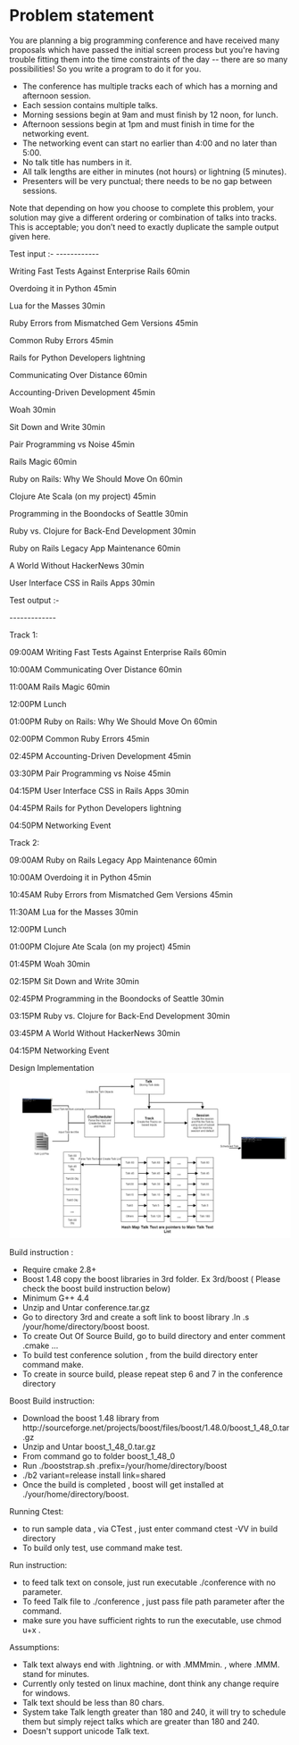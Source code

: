 <div>
<h1>Problem statement</h1>
<p>You are planning a big programming conference and have received many proposals which have passed the initial screen process but you're having trouble fitting them into the time constraints of the day -- there are so many possibilities! So you write a program to do it for you.</p>
<ul>
<li>The conference has multiple tracks each of which has a morning and afternoon session.</li>
<li>Each session contains multiple talks.</li>
<li>Morning sessions begin at 9am and must finish by 12 noon, for lunch.</li>
<li>Afternoon sessions begin at 1pm and must finish in time for the networking event.</li>
<li>The networking event can start no earlier than 4:00 and no later than 5:00.</li>
<li>No talk title has numbers in it.</li>
<li>All talk lengths are either in minutes (not hours) or lightning (5 minutes).</li>
<li>Presenters will be very punctual; there needs to be no gap between sessions.</li>
</ul>
<p>Note that depending on how you choose to complete this problem, your solution may give a different ordering or combination of talks into tracks. This is acceptable; you don’t need to exactly duplicate the sample output given here.</p>
<p>
Test input :-
------------
</p>

<p>Writing Fast Tests Against Enterprise Rails 60min</p>
<p>Overdoing it in Python 45min</p>
<p>Lua for the Masses 30min</p>
<p>Ruby Errors from Mismatched Gem Versions 45min</p>
<p>Common Ruby Errors 45min</p>
<p>Rails for Python Developers lightning</p>
<p>Communicating Over Distance 60min</p>
<p>Accounting-Driven Development 45min</p>
<p>Woah 30min</p>
<p>Sit Down and Write 30min</p>
<p>Pair Programming vs Noise 45min</p>
<p>Rails Magic 60min</p>
<p>Ruby on Rails: Why We Should Move On 60min</p>
<p>Clojure Ate Scala (on my project) 45min</p>
<p>Programming in the Boondocks of Seattle 30min</p>
<p>Ruby vs. Clojure for Back-End Development 30min</p>
<p>Ruby on Rails Legacy App Maintenance 60min</p>
<p>A World Without HackerNews 30min</p>
<p>User Interface CSS in Rails Apps 30min</p>


<p>Test output :-</P
<p>-------------</p>

<p>
Track 1:
</p>
<p>09:00AM Writing Fast Tests Against Enterprise Rails 60min</p>
<p>10:00AM Communicating Over Distance 60min</p>
<p>11:00AM Rails Magic 60min</p>
<p>12:00PM Lunch</p>
<p>01:00PM Ruby on Rails: Why We Should Move On 60min</p>
<p>02:00PM Common Ruby Errors 45min</p>
<p>02:45PM Accounting-Driven Development 45min</p>
<p>03:30PM Pair Programming vs Noise 45min</p>
<p>04:15PM User Interface CSS in Rails Apps 30min</p>
<p>04:45PM Rails for Python Developers lightning</p>
<p>04:50PM Networking Event</p>

<p>Track 2:</p>

<p>09:00AM Ruby on Rails Legacy App Maintenance 60min</p>
<p>10:00AM Overdoing it in Python 45min</p>
<p>10:45AM Ruby Errors from Mismatched Gem Versions 45min</p>
<p>11:30AM Lua for the Masses 30min</p>
<p>12:00PM Lunch</p>
<p>01:00PM Clojure Ate Scala (on my project) 45min</p>
<p>01:45PM Woah 30min</p>
<p>02:15PM Sit Down and Write 30min</p>
<p>02:45PM Programming in the Boondocks of Seattle 30min</p>
<p>03:15PM Ruby vs. Clojure for Back-End Development 30min</p>
<p>03:45PM A World Without HackerNews 30min</p>
<p>04:15PM Networking Event</p>
</div>
<div>
Design Implementation
<img src="conference_track_management_design.jpg">
</div>
<div>
<p>Build instruction :</p>
  <ul>
    <li>Require cmake 2.8+</li>
    <li>Boost 1.48 copy the boost libraries in 3rd folder. Ex 3rd/boost ( Please check the boost build instruction below)</li>
    <li>Minimum G++ 4.4</li>
    <li>Unzip and Untar conference.tar.gz</li>
    <li>Go to directory 3rd and create a soft link to boost library .ln .s /your/home/directory/boost boost.</li>
    <li>To create Out Of Source Build, go to build directory and enter comment .cmake ...</li>
    <li>To build test conference solution , from the build directory enter command make.</li>
    <li>To create in source build, please repeat step 6 and 7 in the conference directory</li>
  </ul>
</div>
<div>
<p>Boost Build instruction:</p>
  <ul>
    <li>Download the boost 1.48 library from http://sourceforge.net/projects/boost/files/boost/1.48.0/boost_1_48_0.tar.gz</li>
    <li>Unzip and Untar boost_1_48_0.tar.gz</li>
    <li>From command go to folder boost_1_48_0</li>
    <li>Run ./booststrap.sh .prefix=/your/home/directory/boost</li>
    <li>./b2 variant=release install link=shared</li>
    <li>Once the build is completed , boost will get installed at ./your/home/directory/boost.</li>
  </ul>
</div>
<div>
<p>Running Ctest:</p>
<ul>
  <li>to run sample data , via CTest , just enter command ctest -VV in build directory</li>
  <li>To build only test, use command make test.</li>
</ul>
</div>
<div>
<p>Run instruction:</p>
<ul>
<li>to feed talk text on console, just run executable ./conference with no parameter.</li>
<li>To feed Talk file to ./conference , just pass file path parameter after the command.</li>
<li>make sure you have sufficient rights to run the executable, use chmod u+x .</li>
</ul>
</div>
<div>
<p>Assumptions:</p>
<ul>
<li>Talk text always end with .lightning. or with .MMMmin. , where .MMM. stand for minutes.</li>
<li>Currently only tested on linux machine, dont think any change require for windows.</li>
<li>Talk text should be less than 80 chars.</li>
<li>System take Talk length greater than 180 and 240, it will try to schedule them but simply reject talks which are greater than 180 and 240.</li>
<li>Doesn't support unicode Talk text.</li>
</ul>
</div>
